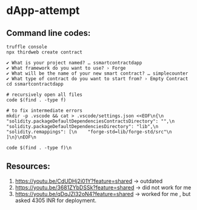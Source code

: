 # dApp-attempt

## Command line codes:

```shell
truffle console
npx thirdweb create contract

✔ What is your project named? … ssmartcontractdapp
✔ What framework do you want to use? › Forge
✔ What will be the name of your new smart contract? … simplecounter
✔ What type of contract do you want to start from? › Empty Contract
cd ssmartcontractdapp

# recursively open all files
code $(find . -type f)

# to fix intermediate errors
mkdir -p .vscode && cat > .vscode/settings.json <<EOF\n{\n  "solidity.packageDefaultDependenciesContractsDirectory": "",\n  "solidity.packageDefaultDependenciesDirectory": "lib",\n  "solidity.remappings": [\n    "forge-std=lib/forge-std/src"\n  ]\n}\nEOF\n

code $(find . -type f)\n
```


## Resources:
1. https://youtu.be/CdUDHj2i01Y?feature=shared -> outdated
2. https://youtu.be/3681ZYbDSSk?feature=shared -> did not work for me
3. https://youtu.be/qDqJZl32oN4?feature=shared -> worked for me , but asked 4305 INR for deployment.
